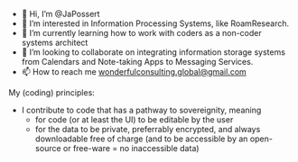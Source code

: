 - 👋 Hi, I’m @JaPossert
- 👀 I’m interested in Information Processing Systems, like RoamResearch.
- 🌱 I’m currently learning how to work with coders as a non-coder systems architect
- 💞️ I’m looking to collaborate on integrating information storage systems from Calendars and Note-taking Apps to Messaging Services.
- 📫 How to reach me wonderfulconsulting.global@gmail.com

My (coding) principles:
- I contribute to code that has a pathway to sovereignity, meaning 
  - for code (or at least the UI) to be editable by the user 
  - for the data to be private, preferrably encrypted, and always downloadable free of charge (and to be accessible by an open-source or free-ware = no inaccessible data)
